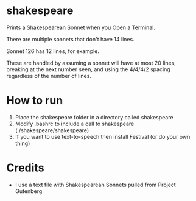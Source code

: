 shakespeare
===========

Prints a Shakespearean Sonnet when you Open a Terminal.

There are multiple sonnets that don't have 14 lines.

Sonnet 126 has 12 lines, for example.

These are handled by assuming a sonnet will have at most 20 lines, breaking at the next number seen, and using the 4/4/4/2 spacing regardless of the number of lines.

# How to run
1. Place the shakespeare folder in a directory called shakespeare
2. Modify .bashrc to include a call to shakespeare (./shakespeare/shakespeare)
3. If you want to use text-to-speech then install Festival (or do your own thing)

# Credits
* I use a text file with Shakespearean Sonnets pulled from Project Gutenberg
